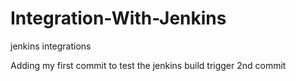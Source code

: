 # Integration-With-Jenkins
jenkins integrations

Adding my first commit to test the jenkins build trigger
2nd commit
